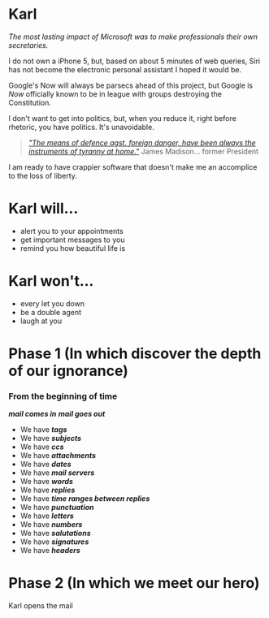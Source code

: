 # Karl

*The most lasting impact of Microsoft was to make professionals their own secretaries.*

I do not own a iPhone 5, but, based on about 5 minutes of web queries, Siri has not become the electronic personal assistant I hoped it would be.

Google's Now will always be parsecs ahead of this project, but Google is *Now* officially known to be in league with groups destroying the Constitution.

I don't want to get into politics, but, when you reduce it, right before rhetoric, you have politics.  It's unavoidable.

> [*"The means of defence agst. foreign danger, have been always the instruments of tyranny at home."*](http://memory.loc.gov/cgi-bin/ampage?collId=llfr&fileName=001/llfr001.db&recNum=494&itemLink=D?hlaw:5:./temp/~ammem_kmli::%230010495&linkText=1) 
> James Madison... former President


I am ready to have crappier software that doesn't make me an accomplice to the loss of liberty.

# Karl will...
* alert you to your appointments
* get important messages to you
* remind you how beautiful life is

# Karl won't...
* every let you down
* be a double agent
* laugh at you


# Phase 1 (In which discover the depth of our ignorance)
### From the beginning of time
___mail comes in___
___mail goes out___

* We have ___tags___
* We have ___subjects___
* We have ___ccs___
* We have ___attachments___
* We have ___dates___
* We have ___mail servers___
* We have ___words___
* We have ___replies___
* We have ___time ranges between replies___
* We have ___punctuation___
* We have ___letters___
* We have ___numbers___
* We have ___salutations___
* We have ___signatures___
* We have ___headers___

# Phase 2 (In which we meet our hero)
Karl opens the mail
